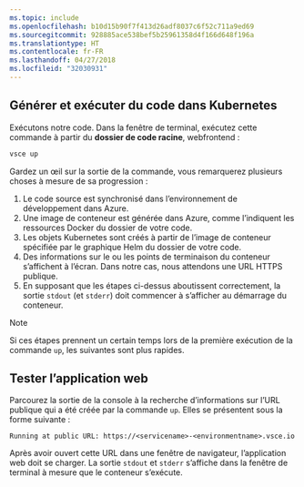 ```yaml
---
ms.topic: include
ms.openlocfilehash: b10d15b90f7f413d26adf8037c6f52c711a9ed69
ms.sourcegitcommit: 928885ace538bef5b25961358d4f166d648f196a
ms.translationtype: HT
ms.contentlocale: fr-FR
ms.lasthandoff: 04/27/2018
ms.locfileid: "32030931"
---
```

## <a name="build-and-run-code-in-kubernetes"></a>Générer et exécuter du code dans Kubernetes
Exécutons notre code. Dans la fenêtre de terminal, exécutez cette commande à partir du **dossier de code racine**, webfrontend :

```cmd
vsce up
```

Gardez un œil sur la sortie de la commande, vous remarquerez plusieurs choses à mesure de sa progression :
1. Le code source est synchronisé dans l’environnement de développement dans Azure.
1. Une image de conteneur est générée dans Azure, comme l’indiquent les ressources Docker du dossier de votre code.
1. Les objets Kubernetes sont créés à partir de l’image de conteneur spécifiée par le graphique Helm du dossier de votre code.
1. Des informations sur le ou les points de terminaison du conteneur s’affichent à l’écran. Dans notre cas, nous attendons une URL HTTPS publique.
1. En supposant que les étapes ci-dessus aboutissent correctement, la sortie `stdout` (et `stderr`) doit commencer à s’afficher au démarrage du conteneur.

> [!Note]
> Si ces étapes prennent un certain temps lors de la première exécution de la commande `up`, les suivantes sont plus rapides.

## <a name="test-the-web-app"></a>Tester l’application web
Parcourez la sortie de la console à la recherche d’informations sur l’URL publique qui a été créée par la commande `up`. Elles se présentent sous la forme suivante : 

`Running at public URL: https://<servicename>-<environmentname>.vsce.io` 

Après avoir ouvert cette URL dans une fenêtre de navigateur, l’application web doit se charger. La sortie `stdout` et `stderr` s’affiche dans la fenêtre de terminal à mesure que le conteneur s’exécute.
